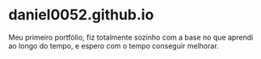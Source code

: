 # daniel0052.github.io

Meu primeiro portfólio, fiz totalmente sozinho com a base no que aprendi ao longo do tempo, e espero com o tempo conseguir melhorar.
